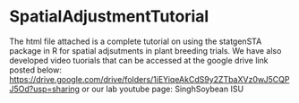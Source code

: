 # SpatialAdjustmentTutorial
The html file attached is a complete tutorial on using the statgenSTA package in R for spatial adjsutments in plant breeding trials. We have also developed video tuorials
that can be accessed at the google drive link posted below:
https://drive.google.com/drive/folders/1iEYiqeAkCdS9y2ZTbaXVz0wJ5CQPJ5Od?usp=sharing or our lab youtube page:
SinghSoybean ISU

